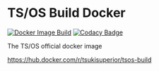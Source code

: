 # TS/OS Build Docker

[![Docker Image Build](https://github.com/tsuki-superior/tsos-build-docker/actions/workflows/docker-image.yml/badge.svg)](https://github.com/tsuki-superior/tsos-build-docker/actions/workflows/docker-image.yml)
[![Codacy Badge](https://app.codacy.com/project/badge/Grade/4721e52c0960408286b2a789db02c575)](https://www.codacy.com/gh/tsuki-superior/tsos-build-docker/dashboard?utm_source=github.com&amp;utm_medium=referral&amp;utm_content=tsuki-superior/tsos-build-docker&amp;utm_campaign=Badge_Grade)

The TS/OS official docker image

https://hub.docker.com/r/tsukisuperior/tsos-build
